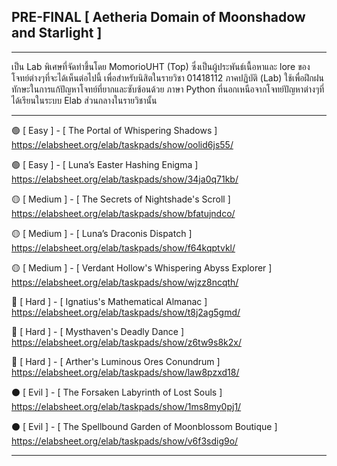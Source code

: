 ## PRE-FINAL [ Aetheria Domain of Moonshadow and Starlight ]

---

เป็น Lab พิเศษที่จัดทําขึ้นโดย MomorioUHT (Top) ซึ่งเป็นผู้ประพันธ์เนื้อหาและ lore ของโจทย์ต่างๆที่จะได้เห็นต่อไปนี้
เพื่อสําหรับนิสิตในรายวิชา 01418112 ภาคปฏิบัติ (Lab) ใช้เพื่อฝึกฝนทักษะในการแก้ปัญหาโจทย์ที่ยากและซับซ้อนด้วย
ภาษา Python ที่นอกเหนือจากโจทย์ปัญหาต่างๆที่ได้เรียนในระบบ Elab ส่วนกลางในรายวิชานั้น

---

🟢 [ Easy ] - [ The Portal of Whispering Shadows ]<br/>
https://elabsheet.org/elab/taskpads/show/oolid6js55/

🟢 [ Easy ] - [ Luna’s Easter Hashing Enigma ]<br/>
https://elabsheet.org/elab/taskpads/show/34ja0q71kb/

🟡 [ Medium ] - [ The Secrets of Nightshade's Scroll ]<br/>
https://elabsheet.org/elab/taskpads/show/bfatujndco/

🟡 [ Medium ] - [ Luna’s Draconis Dispatch ]<br/>
https://elabsheet.org/elab/taskpads/show/f64kqptvkl/

🟡 [ Medium ] - [ Verdant Hollow's Whispering Abyss Explorer ]<br/>
https://elabsheet.org/elab/taskpads/show/wjzz8ncqth/

🔴 [ Hard ] - [ Ignatius's Mathematical Almanac ]<br/> 
https://elabsheet.org/elab/taskpads/show/t8j2ag5gmd/

🔴 [ Hard ] - [ Mysthaven's Deadly Dance ]<br/>  https://elabsheet.org/elab/taskpads/show/z6tw9s8k2x/

🔴 [ Hard ] - [ Arther's Luminous Ores Conundrum ]<br/>https://elabsheet.org/elab/taskpads/show/law8pzxd18/

⚫ [ Evil ] - [ The Forsaken Labyrinth of Lost Souls ]<br/>  https://elabsheet.org/elab/taskpads/show/1ms8my0pj1/

⚫ [ Evil ] - [ The Spellbound Garden of Moonblossom Boutique ]<br/>  https://elabsheet.org/elab/taskpads/show/v6f3sdig9o/

---
